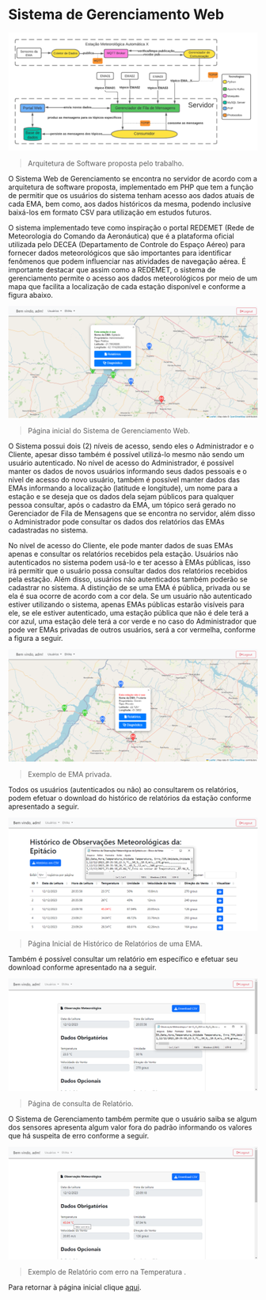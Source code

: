 <html>
  <h1>Sistema de Gerenciamento Web</h1>

![Arquitetura de Software proposta pelo trabalho](https://github.com/AX414/tcc-bcc/blob/main/Implementa%C3%A7%C3%A3o/Imagens/Arquitetura%20do%20Projeto.png?raw=true)
> Arquitetura de Software proposta pelo trabalho.

O Sistema Web de Gerenciamento se encontra no servidor de acordo com a arquitetura de software proposta, implementado em PHP
que tem a função de permitir que os usuários do sistema tenham acesso aos dados atuais de
cada EMA, bem como, aos dados históricos da mesma, podendo inclusive baixá-los em formato
CSV para utilização em estudos futuros.

O sistema implementado teve como inspiração o portal REDEMET (Rede de
Meteorologia do Comando da Aeronáutica) que é a plataforma oficial utilizada pelo DECEA
(Departamento de Controle do Espaço Aéreo) para fornecer dados meteorológicos que são
importantes para identificar fenômenos que podem influenciar nas atividades de navegação
aérea. É importante destacar que assim como a REDEMET, o sistema de gerenciamento
permite o acesso aos dados meteorológicos por meio de um mapa que facilita a localização de
cada estação disponível e conforme a figura abaixo.

![portalEMA-01](https://github.com/AX414/tcc-bcc/blob/main/Implementa%C3%A7%C3%A3o/Imagens/portalEMA01.png)
> Página inicial do Sistema de Gerenciamento Web.

O Sistema possui dois (2) níveis de acesso, sendo eles o Administrador e o Cliente,
apesar disso também é possível utilizá-lo mesmo não sendo um usuário autenticado.
No nível de acesso do Administrador, é possível manter os dados de novos usuários
informando seus dados pessoais e o nível de acesso do novo usuário, também é possível manter
dados das EMAs informando a localização (latitude e longitude), um nome para a estação e se
deseja que os dados dela sejam públicos para qualquer pessoa consultar, após o cadastro da
EMA, um tópico será gerado no Gerenciador de Fila de Mensagens que se encontra no servidor,
além disso o Administrador pode consultar os dados dos relatórios das EMAs cadastradas no
sistema.

No nível de acesso do Cliente, ele pode manter dados de suas EMAs apenas e consultar
os relatórios recebidos pela estação. Usuários não autenticados no sistema podem usá-lo e ter acesso à EMAs públicas, isso
irá permitir que o usuário possa consultar dados dos relatórios recebidos pela estação. Além
disso, usuários não autenticados também poderão se cadastrar no sistema.
A distinção de se uma EMA é pública, privada ou se ela é sua ocorre de acordo com a
cor dela. Se um usuário não autenticado estiver utilizando o sistema, apenas EMAs públicas
estarão visíveis para ele, se ele estiver autenticado, uma estação pública que não é dele terá a
cor azul, uma estação dele terá a cor verde e no caso do Administrador que pode ver EMAs
privadas de outros usuários, será a cor vermelha, conforme a figura a seguir.

![portalEMA-02](https://github.com/AX414/tcc-bcc/blob/main/Implementa%C3%A7%C3%A3o/Imagens/portalEMA02.png)
> Exemplo de EMA privada.

Todos os usuários (autenticados ou não) ao consultarem os relatórios, podem efetuar o
download do histórico de relatórios da estação conforme apresentado a seguir.

![portalEMA-03](https://github.com/AX414/tcc-bcc/blob/main/Implementa%C3%A7%C3%A3o/Imagens/portalEMA03.png)
> Página Inicial de Histórico de Relatórios de uma EMA.

Também é possível consultar um relatório em específico e efetuar seu download
conforme apresentado na a seguir.

![portalEMA-04](https://github.com/AX414/tcc-bcc/blob/main/Implementa%C3%A7%C3%A3o/Imagens/portalEMA04.png)
> Página de consulta de Relatório.

O Sistema de Gerenciamento também permite que o usuário saiba se algum dos sensores
apresenta algum valor fora do padrão informando os valores que há suspeita de erro conforme
a seguir.

![portalEMA-05](https://github.com/AX414/tcc-bcc/blob/main/Implementa%C3%A7%C3%A3o/Imagens/portalEMA05.png)
> Exemplo de Relatório com erro na Temperatura .

Para retornar à página inicial clique <a href="https://github.com/AX414/tcc-bcc/">aqui</a>.

</html>
